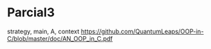 # Parcial3
strategy, main, A, context
https://github.com/QuantumLeaps/OOP-in-C/blob/master/doc/AN_OOP_in_C.pdf
